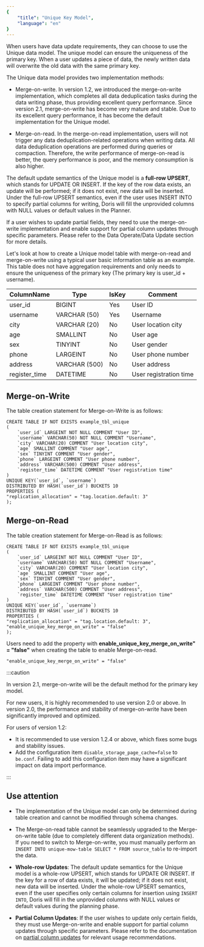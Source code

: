 ```yaml
---
{
    "title": "Unique Key Model",
    "language": "en"
}
---
```


<!--
Licensed to the Apache Software Foundation (ASF) under one
or more contributor license agreements.  See the NOTICE file
distributed with this work for additional information
regarding copyright ownership.  The ASF licenses this file
to you under the Apache License, Version 2.0 (the
"License"); you may not use this file except in compliance
with the License.  You may obtain a copy of the License at

  http://www.apache.org/licenses/LICENSE-2.0

Unless required by applicable law or agreed to in writing,
software distributed under the License is distributed on an
"AS IS" BASIS, WITHOUT WARRANTIES OR CONDITIONS OF ANY
KIND, either express or implied.  See the License for the
specific language governing permissions and limitations
under the License.
-->



When users have data update requirements, they can choose to use the Unique data model. The unique model can ensure the uniqueness of the primary key. When a user updates a piece of data, the newly written data will overwrite the old data with the same primary key.

The Unique data model provides two implementation methods:

- Merge-on-write. In version 1.2, we introduced the merge-on-write implementation, which completes all data deduplication tasks during the data writing phase, thus providing excellent query performance. Since version 2.1, merge-on-write has become very mature and stable. Due to its excellent query performance, it has become the default implementation for the Unique model.

- Merge-on-read. In the merge-on-read implementation, users will not trigger any data deduplication-related operations when writing data. All data deduplication operations are performed during queries or compaction. Therefore, the write performance of merge-on-read is better, the query performance is poor, and the memory consumption is also higher.

The default update semantics of the Unique model is a **full-row UPSERT**, which stands for UPDATE OR INSERT. If the key of the row data exists, an update will be performed; if it does not exist, new data will be inserted. Under the full-row UPSERT semantics, even if the user uses INSERT INTO to specify partial columns for writing, Doris will fill the unprovided columns with NULL values or default values in the Planner.

If a user wishes to update partial fields, they need to use the merge-on-write implementation and enable support for partial column updates through specific parameters. Please refer to the Data Operate/Data Update section for more details.

Let's look at how to create a Unique model table with merge-on-read and merge-on-write using a typical user basic information table as an example. This table does not have aggregation requirements and only needs to ensure the uniqueness of the primary key (The primary key is user_id + username).

| ColumnName    | Type          | IsKey | Comment                |
| ------------- | ------------- | ----- | ---------------------- |
| user_id       | BIGINT        | Yes   | User ID                |
| username      | VARCHAR (50)  | Yes   | Username               |
| city          | VARCHAR (20)  | No    | User location city     |
| age           | SMALLINT      | No    | User age               |
| sex           | TINYINT       | No    | User gender            |
| phone         | LARGEINT      | No    | User phone number      |
| address       | VARCHAR (500) | No    | User address           |
| register_time | DATETIME      | No    | User registration time |

## Merge-on-Write

The table creation statement for Merge-on-Write is as follows:

```
CREATE TABLE IF NOT EXISTS example_tbl_unique
(
    `user_id` LARGEINT NOT NULL COMMENT "User ID",
    `username` VARCHAR(50) NOT NULL COMMENT "Username",
    `city` VARCHAR(20) COMMENT "User location city",
    `age` SMALLINT COMMENT "User age",
    `sex` TINYINT COMMENT "User gender",
    `phone` LARGEINT COMMENT "User phone number",
    `address` VARCHAR(500) COMMENT "User address",
    `register_time` DATETIME COMMENT "User registration time"
)
UNIQUE KEY(`user_id`, `username`)
DISTRIBUTED BY HASH(`user_id`) BUCKETS 10
PROPERTIES (
"replication_allocation" = "tag.location.default: 3"
);
```

## Merge-on-Read

The table creation statement for Merge-on-Read is as follows:

```
CREATE TABLE IF NOT EXISTS example_tbl_unique
(
    `user_id` LARGEINT NOT NULL COMMENT "User ID",
    `username` VARCHAR(50) NOT NULL COMMENT "Username",
    `city` VARCHAR(20) COMMENT "User location city",
    `age` SMALLINT COMMENT "User age",
    `sex` TINYINT COMMENT "User gender",
    `phone` LARGEINT COMMENT "User phone number",
    `address` VARCHAR(500) COMMENT "User address",
    `register_time` DATETIME COMMENT "User registration time"
)
UNIQUE KEY(`user_id`, `username`)
DISTRIBUTED BY HASH(`user_id`) BUCKETS 10
PROPERTIES (
"replication_allocation" = "tag.location.default: 3",
"enable_unique_key_merge_on_write" = "false"
);
```

Users need to add the property with **enable_unique_key_merge_on_write" = "false"** when creating the table to enable Merge-on-read.

```
"enable_unique_key_merge_on_write" = "false"
```

:::caution

In version 2.1, merge-on-write will be the default method for the primary key model.

For new users, it is highly recommended to use version 2.0 or above. In version 2.0, the performance and stability of merge-on-write have been significantly improved and optimized.

For users of version 1.2:

- It is recommended to use version 1.2.4 or above, which fixes some bugs and stability issues.
- Add the configuration item `disable_storage_page_cache=false` to `be.conf`. Failing to add this configuration item may have a significant impact on data import performance.

:::

## Use attention

- The implementation of the Unique model can only be determined during table creation and cannot be modified through schema changes.

- The Merge-on-read table cannot be seamlessly upgraded to the Merge-on-write table (due to completely different data organization methods). If you need to switch to Merge-on-write, you must manually perform an `INSERT INTO unique-mow-table SELECT * FROM source_table` to re-import the data.

- **Whole-row Updates**: The default update semantics for the Unique model is a whole-row UPSERT, which stands for UPDATE OR INSERT. If the key for a row of data exists, it will be updated; if it does not exist, new data will be inserted. Under the whole-row UPSERT semantics, even if the user specifies only certain columns for insertion using `INSERT INTO`, Doris will fill in the unprovided columns with NULL values or default values during the planning phase.

- **Partial Column Updates**: If the user wishes to update only certain fields, they must use Merge-on-write and enable support for partial column updates through specific parameters. Please refer to the documentation on [partial column updates](../../data-operate/update/update-of-unique-model) for relevant usage recommendations.
